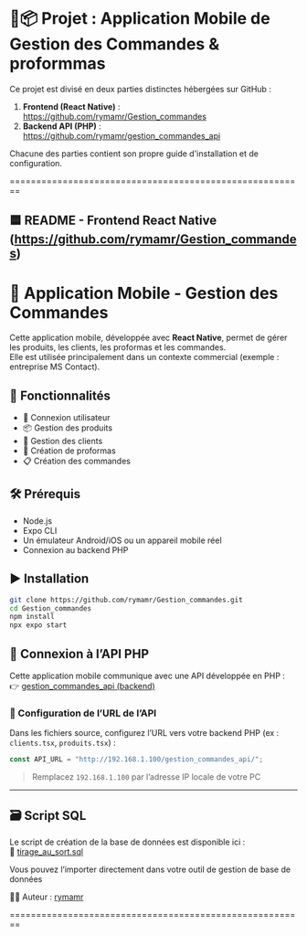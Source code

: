 📱📦 Projet : Application Mobile de Gestion des Commandes & proformmas
=========================================================================

Ce projet est divisé en deux parties distinctes hébergées sur GitHub :

1. **Frontend (React Native)** : https://github.com/rymamr/Gestion_commandes
2. **Backend API (PHP)** : https://github.com/rymamr/gestion_commandes_api

Chacune des parties contient son propre guide d'installation et de configuration.

========================================================

🟦 README - Frontend React Native (https://github.com/rymamr/Gestion_commandes)
-------------------------------------------------------------------------------

# 📱 Application Mobile - Gestion des Commandes

Cette application mobile, développée avec **React Native**, permet de gérer les produits, les clients, les proformas et les commandes.  
Elle est utilisée principalement dans un contexte commercial (exemple : entreprise MS Contact).

## 🚀 Fonctionnalités

- 🔐 Connexion utilisateur
- 📦 Gestion des produits
- 👥 Gestion des clients
- 🧾 Création de proformas
- 📋 Création des commandes

## 🛠️ Prérequis

- Node.js
- Expo CLI
- Un émulateur Android/iOS ou un appareil mobile réel
- Connexion au backend PHP

## ▶️ Installation

```bash
git clone https://github.com/rymamr/Gestion_commandes.git
cd Gestion_commandes
npm install
npx expo start
```

## 🔗 Connexion à l’API PHP

Cette application mobile communique avec une API développée en PHP :  
👉 [gestion_commandes_api (backend)](https://github.com/rymamr/gestion_commandes_api)

### 🔧 Configuration de l’URL de l’API

Dans les fichiers source, configurez l’URL vers votre backend PHP (ex : `clients.tsx`, `produits.tsx`) :

```js
const API_URL = "http://192.168.1.100/gestion_commandes_api/";
```

> Remplacez `192.168.1.100` par l’adresse IP locale de votre PC

---
## 🗃 Script SQL

Le script de création de la base de données est disponible ici :  
🔗 [tirage_au_sort.sql](https://github.com/rymamr/gestion_commandes_api/blob/main/gestion_commandes.sql)

Vous pouvez l’importer directement dans votre outil de gestion de base de données


🧑‍💻 Auteur : [rymamr](https://github.com/rymamr)

========================================================
